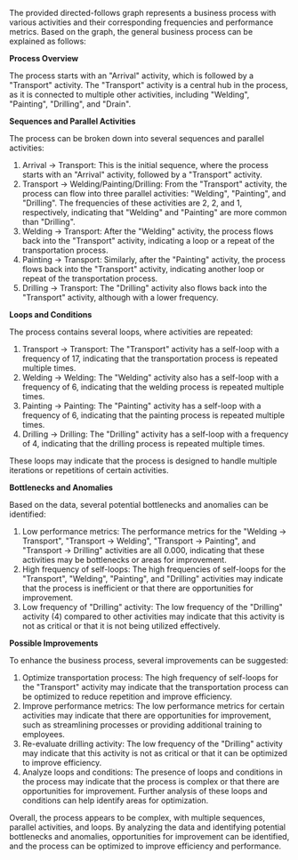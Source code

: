 The provided directed-follows graph represents a business process with various activities and their corresponding frequencies and performance metrics. Based on the graph, the general business process can be explained as follows:

**Process Overview**

The process starts with an "Arrival" activity, which is followed by a "Transport" activity. The "Transport" activity is a central hub in the process, as it is connected to multiple other activities, including "Welding", "Painting", "Drilling", and "Drain".

**Sequences and Parallel Activities**

The process can be broken down into several sequences and parallel activities:

1. Arrival -> Transport: This is the initial sequence, where the process starts with an "Arrival" activity, followed by a "Transport" activity.
2. Transport -> Welding/Painting/Drilling: From the "Transport" activity, the process can flow into three parallel activities: "Welding", "Painting", and "Drilling". The frequencies of these activities are 2, 2, and 1, respectively, indicating that "Welding" and "Painting" are more common than "Drilling".
3. Welding -> Transport: After the "Welding" activity, the process flows back into the "Transport" activity, indicating a loop or a repeat of the transportation process.
4. Painting -> Transport: Similarly, after the "Painting" activity, the process flows back into the "Transport" activity, indicating another loop or repeat of the transportation process.
5. Drilling -> Transport: The "Drilling" activity also flows back into the "Transport" activity, although with a lower frequency.

**Loops and Conditions**

The process contains several loops, where activities are repeated:

1. Transport -> Transport: The "Transport" activity has a self-loop with a frequency of 17, indicating that the transportation process is repeated multiple times.
2. Welding -> Welding: The "Welding" activity also has a self-loop with a frequency of 6, indicating that the welding process is repeated multiple times.
3. Painting -> Painting: The "Painting" activity has a self-loop with a frequency of 6, indicating that the painting process is repeated multiple times.
4. Drilling -> Drilling: The "Drilling" activity has a self-loop with a frequency of 4, indicating that the drilling process is repeated multiple times.

These loops may indicate that the process is designed to handle multiple iterations or repetitions of certain activities.

**Bottlenecks and Anomalies**

Based on the data, several potential bottlenecks and anomalies can be identified:

1. Low performance metrics: The performance metrics for the "Welding -> Transport", "Transport -> Welding", "Transport -> Painting", and "Transport -> Drilling" activities are all 0.000, indicating that these activities may be bottlenecks or areas for improvement.
2. High frequency of self-loops: The high frequencies of self-loops for the "Transport", "Welding", "Painting", and "Drilling" activities may indicate that the process is inefficient or that there are opportunities for improvement.
3. Low frequency of "Drilling" activity: The low frequency of the "Drilling" activity (4) compared to other activities may indicate that this activity is not as critical or that it is not being utilized effectively.

**Possible Improvements**

To enhance the business process, several improvements can be suggested:

1. Optimize transportation process: The high frequency of self-loops for the "Transport" activity may indicate that the transportation process can be optimized to reduce repetition and improve efficiency.
2. Improve performance metrics: The low performance metrics for certain activities may indicate that there are opportunities for improvement, such as streamlining processes or providing additional training to employees.
3. Re-evaluate drilling activity: The low frequency of the "Drilling" activity may indicate that this activity is not as critical or that it can be optimized to improve efficiency.
4. Analyze loops and conditions: The presence of loops and conditions in the process may indicate that the process is complex or that there are opportunities for improvement. Further analysis of these loops and conditions can help identify areas for optimization.

Overall, the process appears to be complex, with multiple sequences, parallel activities, and loops. By analyzing the data and identifying potential bottlenecks and anomalies, opportunities for improvement can be identified, and the process can be optimized to improve efficiency and performance.